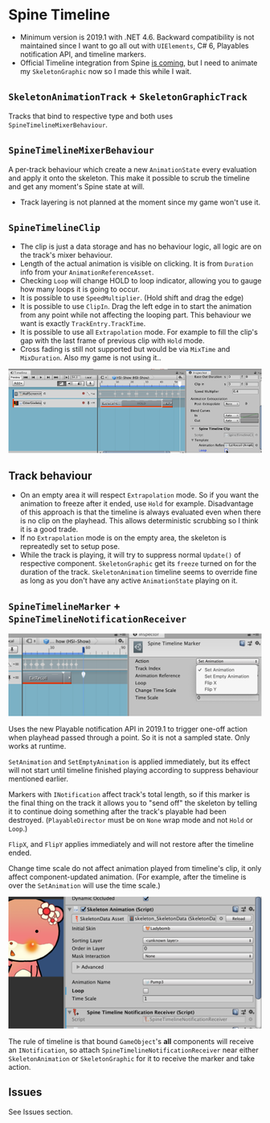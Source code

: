 # Spine Timeline

- Minimum version is 2019.1 with .NET 4.6. Backward compatibility is not maintained since I want to go all out with `UIElements`, C# 6, Playables notification API, and timeline markers.
- Official Timeline integration from Spine [is coming](https://github.com/pharan/spine-unity-experimental/tree/spine-timeline/Assets/spine-unity-experimental/Spine%20Timeline/Documentation), but I need to animate my `SkeletonGraphic` now so I made this while I wait.

## `SkeletonAnimationTrack` + `SkeletonGraphicTrack`

Tracks that bind to respective type and both uses `SpineTimelineMixerBehaviour`.

## `SpineTimelineMixerBehaviour`

A per-track behaviour which create a new `AnimationState` every evaluation and apply it onto the skeleton. This make it possible to scrub the timeline and get any moment's Spine state at will.

- Track layering is not planned at the moment since my game won't use it.

## `SpineTimelineClip`

- The clip is just a data storage and has no behaviour logic, all logic are on the track's mixer behaviour.
- Length of the actual animation is visible on clicking. It is from `Duration` info from your `AnimationReferenceAsset`.
- Checking `Loop` will change HOLD to loop indicator, allowing you to gauge how many loops it is going to occur.
- It is possible to use `SpeedMultiplier`. (Hold shift and drag the edge)
- It is possible to use `ClipIn`. Drag the left edge in to start the animation from any point while not affecting the looping part. This behaviour we want is exactly `TrackEntry.TrackTime`.
- It is possible to use all `Extrapolation` mode. For example to fill the clip's gap with the last frame of previous clip with `Hold` mode.
- Cross fading is still not supported but would be via `MixTime` and `MixDuration`. Also my game is not using it..

![gif](.Documentation/speed-loop.gif)

## Track behaviour

- On an empty area it will respect `Extrapolation` mode. So if you want the animation to freeze after it ended, use `Hold` for example. Disadvantage of this approach is that the timeline is always evaluated even when there is no clip on the playhead. This allows deterministic scrubbing so I think it is a good trade.
- If no `Extrapolation` mode is on the empty area, the skeleton is repreatedly set to setup pose.
- While the track is playing, it will try to suppress normal `Update()` of respective component. `SkeletonGraphic` get its `freeze` turned on for the duration of the track. `SkeletonAnimation` timeline seems to override fine as long as you don't have any active `AnimationState` playing on it.

## `SpineTimelineMarker` + `SpineTimelineNotificationReceiver`

![marker](.Documentation/marker.png)

Uses the new Playable notification API in 2019.1 to trigger one-off action when playhead passed through a point. So it is not a sampled state. Only works at runtime.

`SetAnimation` and `SetEmptyAnimation` is applied immediately, but its effect will not start until timeline finished playing according to suppress behaviour mentioned earlier.

Markers with `INotification` affect track's total length, so if this marker is the final thing on the track it allows you to "send off" the skeleton by telling it to continue doing something after the track's playable had been destroyed. (`PlayableDirector` must be on `None` wrap mode and not `Hold` or `Loop`.)

`FlipX`, and `FlipY` applies immediately and will not restore after the timeline ended.

Change time scale do not affect animation played from timeline's clip, it only affect component-updated animation. (For example, after the timeline is over the `SetAnimation` will use the time scale.)

![marker](.Documentation/receiver.png)

The rule of timeline is that bound `GameObject`'s **all** components will receive an `INotification`, so attach `SpineTimelineNotificationReceiver` near either `SkeletonAnimation` or `SkeletonGraphic` for it to receive the marker and take action.

## Issues

See Issues section.